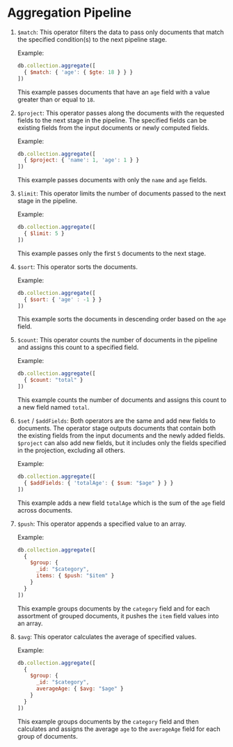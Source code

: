 # Aggregation Pipeline

1. `$match`:
   This operator filters the data to pass only documents that match the specified condition(s) to the next pipeline stage.
   
   Example:

   ```javascript
   db.collection.aggregate([
     { $match: { 'age': { $gte: 18 } } }
   ])
   ```
   This example passes documents that have an `age` field with a value greater than or equal to `18`.

2. `$project`:
   This operator passes along the documents with the requested fields to the next stage in the pipeline. The specified fields can be existing fields from the input documents or newly computed fields.
   
   Example:
   ```javascript
   db.collection.aggregate([
     { $project: { 'name': 1, 'age': 1 } }
   ])
   ```
   This example passes documents with only the `name` and `age` fields.

3. `$limit`:
   This operator limits the number of documents passed to the next stage in the pipeline.
   
   Example:
   ```javascript
   db.collection.aggregate([
     { $limit: 5 }
   ])
   ```
   This example passes only the first `5` documents to the next stage.

4. `$sort`:
   This operator sorts the documents.
   
   Example:
   ```javascript
   db.collection.aggregate([
     { $sort: { 'age' : -1 } }
   ])
   ```
   This example sorts the documents in descending order based on the `age` field.

5. `$count`:
   This operator counts the number of documents in the pipeline and assigns this count to a specified field.
   
   Example:
   ```javascript
   db.collection.aggregate([
     { $count: "total" }
   ])
   ```
   This example counts the number of documents and assigns this count to a new field named `total`.

6. `$set` / `$addFields`:
   Both operators are the same and add new fields to documents. The operator stage outputs documents that contain both the existing fields from the input documents and the newly added fields. `$project` can also add new fields, but it includes only the fields specified in the projection, excluding all others.

   Example:
   ```javascript
   db.collection.aggregate([
     { $addFields: { 'totalAge': { $sum: "$age" } } }
   ])
   ```
   This example adds a new field `totalAge` which is the sum of the `age` field across documents.

7. `$push`:
   This operator appends a specified value to an array.
   
   Example:
   ```javascript
   db.collection.aggregate([
     {
       $group: {
         _id: "$category",
         items: { $push: "$item" }
       }
     }
   ])
   ```
   This example groups documents by the `category` field and for each assortment of grouped documents, it pushes the `item` field values into an array.

8. `$avg`:
   This operator calculates the average of specified values.

   Example:
   ```javascript
   db.collection.aggregate([
     {
       $group: {
         _id: "$category",
         averageAge: { $avg: "$age" }
       }
     }
   ])
   ```
   This example groups documents by the `category` field and then calculates and assigns the average `age` to the `averageAge` field for each group of documents.
   